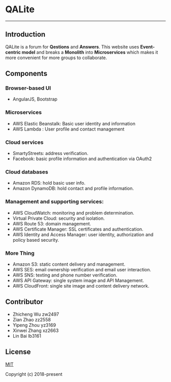# QALite
---
## Introduction
QALite is a forum for **Qestions** and **Answers**. This website uses **Event-centric model** and breaks a **Monolith** into **Microservices** which makes it more convenient for more groups to collaborate. 

## Components
### Browser-based UI 
* AngularJS, Bootstrap
### Microservices
* AWS Elastic Beanstalk: Basic user identity and information
* AWS Lambda : User profile and contact management
### Cloud services
* SmartyStreets: address verification.
* Facebook: basic profile information and authentication via OAuth2
### Cloud databases
* Amazon RDS: hold basic user info.
* Amazon DynamoDB: hold contact and profile information.
### Management and supporting services:
* AWS CloudWatch: monitoring and problem determination.
* Virtual Private Cloud: security and isolation.
* AWS Route 53: domain management.
* AWS Certificate Manager: SSL certificates and authentication.
* AWS Identity and Access Manager: user identity, authorization and policy based security.
### More Thing
* Amazon S3: static content delivery and management.
* AWS SES: email ownership verification and email user interaction.
* AWS SNS: texting and phone number verification.
* AWS API Gateway: single system image and API Management.
* AWS CloudFront: single site image and content delivery network.

## Contributor
* Zhicheng Wu zw2497
* Zian Zhao zz2558
* Yipeng Zhou yz3169
* Xinwei Zhang xz2663
* Lin Bai lb3161

## License

[MIT](http://opensource.org/licenses/MIT)

Copyright (c) 2018-present


